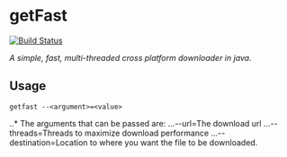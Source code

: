 # getFast
[![Build Status](https://travis-ci.org/devdil/getFast.svg?branch=master)](https://travis-ci.org/devdil/getFast)

*A simple, fast, multi-threaded cross platform downloader in java.*

## Usage

 `getfast --<argument>=<value>`
 
  ..* The arguments that can be passed are:
  ...--url=The download url
  ...--threads=Threads to maximize download performance
  ...--destination=Location to where you want the file to be downloaded.

